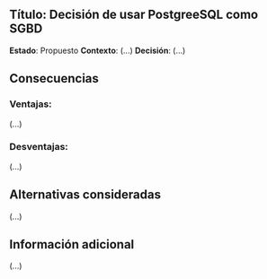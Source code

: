 ## Título: Decisión de usar PostgreeSQL como SGBD
**Estado**: Propuesto
**Contexto**: (...)
**Decisión**: (...)

## Consecuencias
### Ventajas: 
(...)
### Desventajas:
(...)

## Alternativas consideradas 
(...)

## Información adicional
(...)
